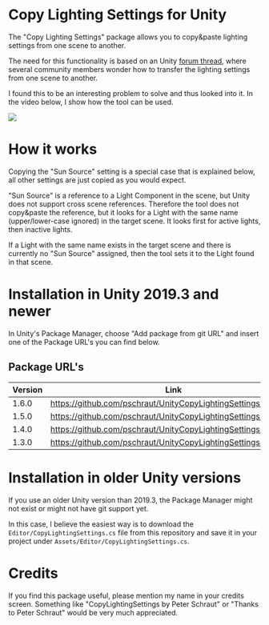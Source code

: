# Copy Lighting Settings for Unity

The "Copy Lighting Settings" package allows you to copy&paste lighting settings from one scene to another.

The need for this functionality is based on an Unity [forum thread](https://forum.unity.com/threads/copy-lighting-settings-from-scene-to-scene.308634/), where several community members wonder how to transfer the lighting settings from one scene to another.

I found this to be an interesting problem to solve and thus looked into it. In the video below, I show how the tool can be used.

[![](http://img.youtube.com/vi/-TQzrVn1kWM/0.jpg)](https://youtu.be/-TQzrVn1kWM "")

# How it works

Copying the "Sun Source" setting is a special case that is explained below, 
all other settings are just copied as you would expect.

"Sun Source" is a reference to a Light Component in the scene, 
but Unity does not support cross scene references. 
Therefore the tool does not copy&paste the reference, 
but it looks for a Light with the same name (upper/lower-case ignored) in the target scene.
It looks first for active lights, then inactive lights.

If a Light with the same name exists in the target scene and there is 
currently no "Sun Source" assigned, then the tool sets it to the Light found in that scene.

# Installation in Unity 2019.3 and newer

In Unity's Package Manager, choose "Add package from git URL" and insert one of the Package URL's you can find below.

## Package URL's

| Version  |     Link      |
|----------|---------------|
| 1.6.0 | https://github.com/pschraut/UnityCopyLightingSettings.git#1.6.0 |
| 1.5.0 | https://github.com/pschraut/UnityCopyLightingSettings.git#1.5.0 |
| 1.4.0 | https://github.com/pschraut/UnityCopyLightingSettings.git#1.4.0 |
| 1.3.0 | https://github.com/pschraut/UnityCopyLightingSettings.git#1.3.0 |


# Installation in older Unity versions

If you use an older Unity version than 2019.3, the Package Manager might not exist or might not have git support yet.

In this case, I believe the easiest way is to download the `Editor/CopyLightingSettings.cs` file from this repository and save it in your project under `Assets/Editor/CopyLightingSettings.cs`.

# Credits

If you find this package useful, please mention my name in your credits screen.
Something like "CopyLightingSettings by Peter Schraut" or "Thanks to Peter Schraut" would be very much appreciated.

